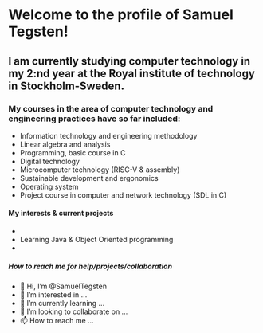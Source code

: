 # Welcome to the profile of Samuel Tegsten!  

## I am currently studying computer technology in my 2:nd year at the Royal institute of technology in Stockholm-Sweden.

### My courses in the area of computer technology and engineering practices have so far included:
- Information technology and engineering methodology	
- Linear algebra and analysis	
- Programming, basic course in C	
- Digital technology	
- Microcomputer technology (RISC-V & assembly)
- Sustainable development and ergonomics
- Operating system
- Project course in computer and network technology (SDL in C)

#### My interests & current projects
- 
- Learning Java & Object Oriented programming
- 

##### How to reach me for help/projects/collaboration


- 👋 Hi, I’m @SamuelTegsten
- 👀 I’m interested in ...
- 🌱 I’m currently learning ...
- 💞️ I’m looking to collaborate on ...
- 📫 How to reach me ...


